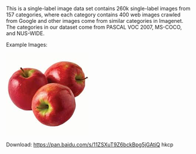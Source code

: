 This is a single-label image data set contains 260k single-label images from 157 categories, where each category contains 400 web images crawled from Google and other images come from similar categories in Imagenet. The categories in our dataset come from PASCAL VOC 2007, MS-COCO, and NUS-WIDE.

Example Images:

![Apple](https://github.com/aboutx/VSGCN/blob/main/img/apple_1.jpg)

Download:
https://pan.baidu.com/s/11ZSXuT9Z6bckBpg5jGAtiQ 
hkcp
